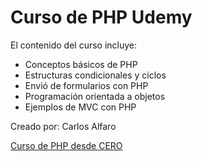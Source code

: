 # Curso de PHP Udemy

El contenido del curso incluye:

* Conceptos básicos de PHP
* Estructuras condicionales y ciclos
* Envió de formularios con PHP
* Programación orientada a objetos
* Ejemplos de MVC con PHP

Creado por: Carlos Alfaro

[Curso de PHP desde CERO](https://www.udemy.com/course/curso-de-php-de-0-a-100/)
